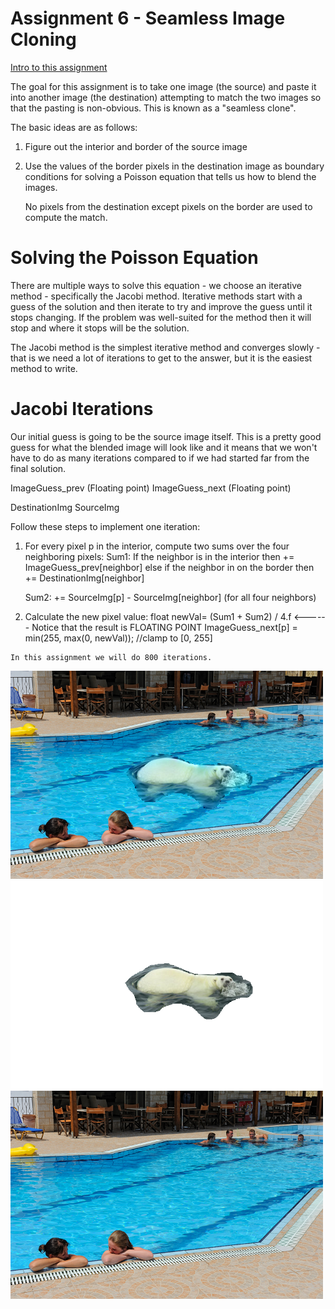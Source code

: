 # Assignment 6 - Seamless Image Cloning

[Intro to this assignment](https://www.youtube.com/watch?time_continue=9&v=FwwqQBycjuc)


   The goal for this assignment is to take one image (the source) and
   paste it into another image (the destination) attempting to match the
   two images so that the pasting is non-obvious. This is
   known as a "seamless clone".

   The basic ideas are as follows:

   1) Figure out the interior and border of the source image
   2) Use the values of the border pixels in the destination image 
      as boundary conditions for solving a Poisson equation that tells
      us how to blend the images.
   
      No pixels from the destination except pixels on the border
      are used to compute the match.

   Solving the Poisson Equation
   ============================

   There are multiple ways to solve this equation - we choose an iterative
   method - specifically the Jacobi method. Iterative methods start with
   a guess of the solution and then iterate to try and improve the guess
   until it stops changing.  If the problem was well-suited for the method
   then it will stop and where it stops will be the solution.

   The Jacobi method is the simplest iterative method and converges slowly - 
   that is we need a lot of iterations to get to the answer, but it is the
   easiest method to write.

   Jacobi Iterations
   =================

   Our initial guess is going to be the source image itself.  This is a pretty
   good guess for what the blended image will look like and it means that
   we won't have to do as many iterations compared to if we had started far
   from the final solution.

   ImageGuess_prev (Floating point)
   ImageGuess_next (Floating point)

   DestinationImg
   SourceImg

   Follow these steps to implement one iteration:

   1) For every pixel p in the interior, compute two sums over the four neighboring pixels:
      Sum1: If the neighbor is in the interior then += ImageGuess_prev[neighbor]
             else if the neighbor in on the border then += DestinationImg[neighbor]

      Sum2: += SourceImg[p] - SourceImg[neighbor]   (for all four neighbors)

   2) Calculate the new pixel value:
      float newVal= (Sum1 + Sum2) / 4.f  <------ Notice that the result is FLOATING POINT
      ImageGuess_next[p] = min(255, max(0, newVal)); //clamp to [0, 255]


    In this assignment we will do 800 iterations.


![](HW6_output.png)
![](source.png)
![](destination.png)